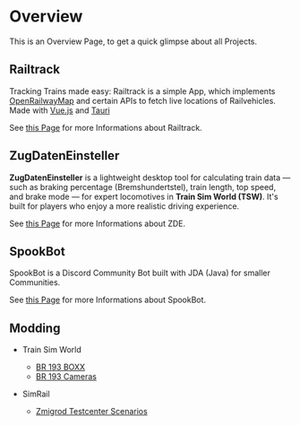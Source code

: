 # Overview

This is an Overview Page, to get a quick glimpse about all Projects.

## Railtrack

Tracking Trains made easy: Railtrack is a simple App, which implements [OpenRailwayMap](https://www.openrailwaymap.org) and certain APIs to fetch live locations of Railvehicles.
Made with [Vue.js](https://vuejs.org/) and [Tauri](https://v2.tauri.app/)

See [this Page](./railtrack.md) for more Informations about Railtrack.

## ZugDatenEinsteller

**ZugDatenEinsteller** is a lightweight desktop tool for calculating train data — such as braking percentage (Bremshundertstel), train length, top speed, and brake mode — for expert locomotives in **Train Sim World (TSW)**. It's built for players who enjoy a more realistic driving experience.

See [this Page](./zde.md) for more Informations about ZDE.

## SpookBot

SpookBot is a Discord Community Bot built with JDA (Java) for smaller Communities.

See [this Page](./spookbot.md) for more Informations about SpookBot.

## Modding

- Train Sim World

    - [BR 193 BOXX](./modding/vectron_boxx)
    - [BR 193 Cameras](./modding/vectron_camera)

- SimRail

    - [Zmigrod Testcenter Scenarios](./modding/zmigrodtc)
